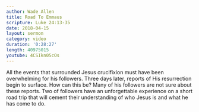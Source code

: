 ```yaml
---
author: Wade Allen
title: Road To Emmaus
scripture: Luke 24:13-35
date: 2018-04-15
layout: sermon
category: video
duration: '0:28:27' 
length: 40975015
youtube: 4CSIkn05cOs
---
```


All the events that surrounded Jesus crucifixion must have been overwhelming for his followers. Three days later, reports of His resurrection begin to surface. How can this be? Many of his followers are not sure about these reports. Two of followers have an unforgettable experience on a short road trip that will cement their understanding of who Jesus is and what he has come to do.
